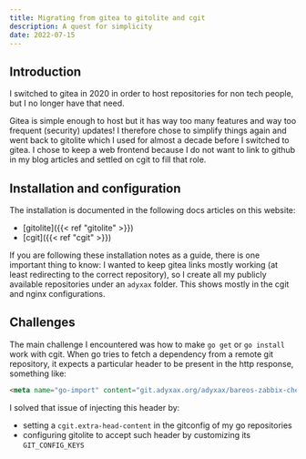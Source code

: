 ```yaml
---
title: Migrating from gitea to gitolite and cgit
description: A quest for simplicity
date: 2022-07-15
---
```


## Introduction

I switched to gitea in 2020 in order to host repositories for non tech people, but I no longer have that need.

Gitea is simple enough to host but it has way too many features and way too frequent (security) updates! I therefore chose to simplify things again and went back to gitolite which I used for almost a decade before I switched to gitea. I chose to keep a web frontend because I do not want to link to github in my blog articles and settled on cgit to fill that role.

## Installation and configuration

The installation is documented in the following docs articles on this website:
- [gitolite]({{< ref "gitolite" >}})
- [cgit]({{< ref "cgit" >}})

If you are following these installation notes as a guide, there is one important thing to know: I wanted to keep gitea links mostly working (at least redirecting to the correct repository), so I create all my publicly available repositories under an `adyxax` folder. This shows mostly in the cgit and nginx configurations.

## Challenges

The main challenge I encountered was how to make `go get` or `go install` work with cgit. When go tries to fetch a dependency from a remote git repository, it expects a particular header to be present in the http response, something like:
```html
<meta name="go-import" content="git.adyxax.org/adyxax/bareos-zabbix-check git https://git.adyxax.org/adyxax/bareos-zabbix-check">
```

I solved that issue of injecting this header by:
- setting a `cgit.extra-head-content` in the gitconfig of my go repositories
- configuring gitolite to accept such header by customizing its `GIT_CONFIG_KEYS`
